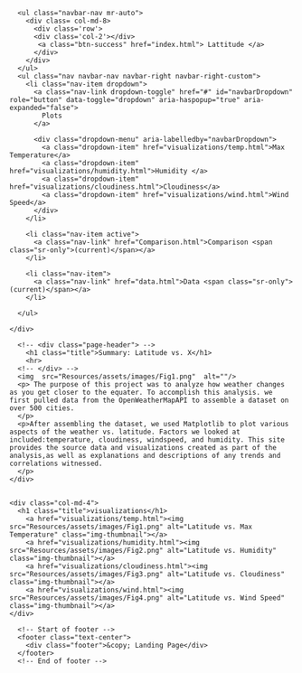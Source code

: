 
<!DOCTYPE html>
<html lang="en">

<head>
  <meta charset="UTF-8">
  <meta name="viewport" content="width=device-width, initial-scale=1.0">
  <title>Landing Page</title>
  <link rel="stylesheet" href="https://stackpath.bootstrapcdn.com/bootstrap/4.3.1/css/bootstrap.min.css" integrity="sha384-ggOyR0iXCbMQv3Xipma34MD+dH/1fQ784/j6cY/iJTQUOhcWr7x9JvoRxT2MZw1T" crossorigin="anonymous">
  <link rel="stylesheet" href="style.css">
</head>


<body>

  <!-- Start of navbar -->
  <nav class="navbar navbar-expand-lg navbar-light bg-light">
    <div class="collapse navbar-collapse" id="navbarSupportedContent">

      <ul class="navbar-nav mr-auto">
        <div class= col-md-8>
          <div class='row'>
          <div class='col-2'></div>    
           <a class="btn-success" href="index.html"> Lattitude </a>
          </div>
        </div> 
      </ul>
      <ul class="nav navbar-nav navbar-right navbar-right-custom">
        <li class="nav-item dropdown">
          <a class="nav-link dropdown-toggle" href="#" id="navbarDropdown" role="button" data-toggle="dropdown" aria-haspopup="true" aria-expanded="false">
            Plots
          </a>

          <div class="dropdown-menu" aria-labelledby="navbarDropdown">
            <a class="dropdown-item" href="visualizations/temp.html">Max Temperature</a>
            <a class="dropdown-item" href="visualizations/humidity.html">Humidity </a>
            <a class="dropdown-item" href="visualizations/cloudiness.html">Cloudiness</a>
            <a class="dropdown-item" href="visualizations/wind.html">Wind Speed</a>
          </div>
        </li>

        <li class="nav-item active">
          <a class="nav-link" href="Comparison.html">Comparison <span class="sr-only">(current)</span></a>
        </li>

        <li class="nav-item">
          <a class="nav-link" href="data.html">Data <span class="sr-only">(current)</span></a>
        </li>

      </ul>

    </div>
  </nav>
 <!-- End of navbar -->


 <div class="container">
  <section class="row">
    <div class="col-8">
      
      <!-- <div class="page-header"> -->
        <h1 class="title">Summary: Latitude vs. X</h1>
        <hr>
      <!-- </div> -->
      <img  src="Resources/assets/images/Fig1.png"  alt=""/>
      <p> The purpose of this project was to analyze how weather changes as you get closer to the equater. To accomplish this analysis. we first pulled data from the OpenWeatherMapAPI to assemble a dataset on over 500 cities.
      </p>
      <p>After assembling the dataset, we used Matplotlib to plot various aspects of the weather vs. latitude. Factors we looked at included:temperature, cloudiness, windspeed, and humidity. This site provides the source data and visualizations created as part of the analysis,as well as explanations and descriptions of any trends and correlations witnessed.
      </p>
    </div>
    

    <div class="col-md-4">
      <h1 class="title">visualizations</h1>
        <a href="visualizations/temp.html"><img src="Resources/assets/images/Fig1.png" alt="Latitude vs. Max Temperature" class="img-thumbnail"></a>
        <a href="visualizations/humidity.html"><img src="Resources/assets/images/Fig2.png" alt="Latitude vs. Humidity" class="img-thumbnail"></a>
        <a href="visualizations/cloudiness.html"><img src="Resources/assets/images/Fig3.png" alt="Latitude vs. Cloudiness" class="img-thumbnail"></a>
        <a href="visualizations/wind.html"><img src="Resources/assets/images/Fig4.png" alt="Latitude vs. Wind Speed" class="img-thumbnail"></a>
    </div>
  </section>
 </div>

      <!-- Start of footer -->
      <footer class="text-center">
        <div class="footer">&copy; Landing Page</div>
      </footer>
      <!-- End of footer -->
  <script src="https://code.jquery.com/jquery-3.3.1.slim.min.js" integrity="sha384-q8i/X+965DzO0rT7abK41JStQIAqVgRVzpbzo5smXKp4YfRvH+8abtTE1Pi6jizo" crossorigin="anonymous"></script>
  <script src="https://cdnjs.cloudflare.com/ajax/libs/popper.js/1.14.7/umd/popper.min.js" integrity="sha384-UO2eT0CpHqdSJQ6hJty5KVphtPhzWj9WO1clHTMGa3JDZwrnQq4sF86dIHNDz0W1" crossorigin="anonymous"></script>
  <script src="https://stackpath.bootstrapcdn.com/bootstrap/4.3.1/js/bootstrap.min.js" integrity="sha384-JjSmVgyd0p3pXB1rRibZUAYoIIy6OrQ6VrjIEaFf/nJGzIxFDsf4x0xIM+B07jRM" crossorigin="anonymous"></script>
  
  </body>
</html>
